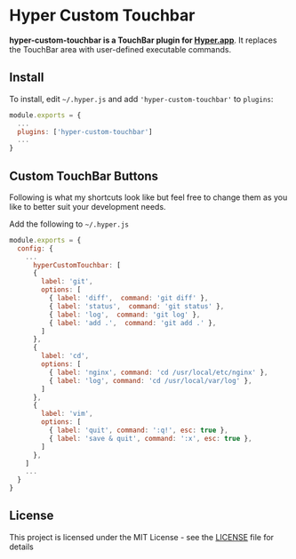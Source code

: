 # Hyper Custom Touchbar

**hyper-custom-touchbar is a TouchBar plugin for [Hyper.app](https://hyper.is/)**. It replaces the TouchBar area with user-defined executable commands.

## Install

To install, edit `~/.hyper.js` and add `'hyper-custom-touchbar'` to `plugins`:

```javascript
module.exports = {
  ...
  plugins: ['hyper-custom-touchbar']
  ...
}
```


## Custom TouchBar Buttons

Following is what my shortcuts look like but feel free to change them as you like to better suit your development needs.

Add the following to `~/.hyper.js`

```javascript
module.exports = {
  config: {
    ...
      hyperCustomTouchbar: [
      {
        label: 'git',
        options: [
          { label: 'diff',  command: 'git diff' },
          { label: 'status',  command: 'git status' },
          { label: 'log',  command: 'git log' },
          { label: 'add .',  command: 'git add .' },
        ]
      },
      {
        label: 'cd',
        options: [
          { label: 'nginx', command: 'cd /usr/local/etc/nginx' },
          { label: 'log', command: 'cd /usr/local/var/log' },
        ]
      },
      {
        label: 'vim',
        options: [
          { label: 'quit', command: ':q!', esc: true },
          { label: 'save & quit', command: ':x', esc: true },
        ]
      },
    ]
    ...
  }
}
```

## License
This project is licensed under the MIT License - see the [LICENSE](LICENSE) file for details
